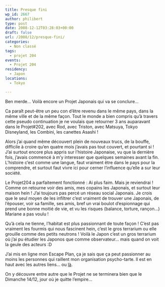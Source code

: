 ```yaml
---
title: Presque fini
wp_id: 2667
author: philibert
type: post
date: 2008-12-12T03:28:03+00:00
draft: false
url: /2008/12/presque-fini/
categories:
  - Non classé
tags:
  - projet 204
events:
  - Projet 204
residency:
  - Japon
locations:
  - Tokyo

---
```

Ben merde&#8230; Voilà encore un Projet Japonais qui va se conclure&#8230;

Ca paraît peut-être un peu con d&rsquo;être revenu dans le même pays, dans la même ville et de la même façon. Tout le monde a bien compris qu&rsquo;à travers cette pseudo continuation je ne voulais que retourner 3 ans auparavant dans le Projet#202, avec Rod, avec Triston, avec Matsuya, Tokyo Disneyland, les Combini, les canettes Asashi !

Alors j&rsquo;ai quand même découvert plein de nouveaux trucs, de la bouffe, difficile à croire qu&rsquo;en quatre mois j&rsquo;avais pas tout couvert, et pourtant si ! J&rsquo;ai surtout encore plus appris sur l&rsquo;histoire Japonaise, vu que la dernière fois, j&rsquo;avais commencé à m&rsquo;y interesser que quelques semaines avant la fin. L&rsquo;histoire c&rsquo;est comme une langue, faut vraiment être dans le pays pour la comprendre, et surtout faut vivre ici pour cerner l&rsquo;influence qu&rsquo;elle a sur leur société.

Le Projet204 a parfaitement fonctionné : Ai plus faim. Mais je reviendrai ! Comme on retourne voir des amis, mes copains les Japonais, et surtout leur maison hein ! J&rsquo;ai toujours pas percé un réseau social Japonais. Je crois que le seul moyen de les infiltrer c&rsquo;est vraiment de trouver une Japonais, de l&rsquo;épouser, voir sa famille, ses amis, bref un vrai boulot d&rsquo;espionnage qui prend une bonne moitié de vie, et vu les risques (balance, torture, rançon&#8230;) Mariane a pas voulu !

Qu&rsquo;à cela ne tienne, l&rsquo;habitat est plus passionnant de toute façon ! C&rsquo;est pas vraiment les fourmis qui nous fascinent hein, c&rsquo;est le gros terrarium ou elle grouille comme des petits neutrons ! Voilà le Japon c&rsquo;est un gros terrarium où j&rsquo;ai pu étudier les Japonos que comme observateur&#8230; mais quand on voit la geule des acteurs :D

J&rsquo;ai mis en ligne mon Escape Plan, ça je sais que ça peut passionner au moins les personnes qui raillent mon organisation psycho-tarte. Il est en haut avec les autres liens&#8230; ou <a title="Eskapu Pran" href="https://rapdp.free.fr/projet204/?page_id=778" target="_self">là</a>.

On y découvre entre autre que le Projet ne se terminera bien que le Dimanche 14/12, jour où je quitte l&#8217;empire&#8230;
